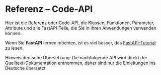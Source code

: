 # Referenz – Code-API

Hier ist die Referenz oder Code-API, die Klassen, Funktionen, Parameter, Attribute und alle FastAPI-Teile, die Sie in Ihren Anwendungen verwenden können.

Wenn Sie **FastAPI** lernen möchten, ist es viel besser, das [FastAPI-Tutorial](https://fastapi.tiangolo.com/tutorial/) zu lesen.

Hinweis deutsche Übersetzung: Die nachfolgende API wird direkt der Quelltext-Dokumentation entnommen, daher sind nur die Einleitungen ins Deutsche übersetzt.
